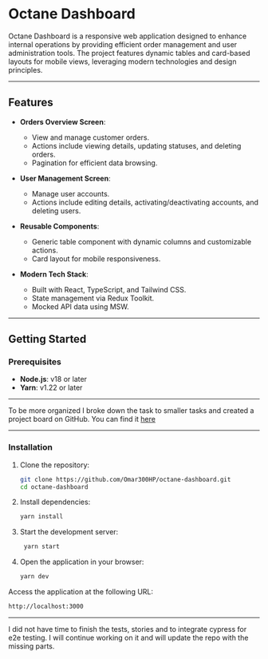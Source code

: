 # Octane Dashboard

Octane Dashboard is a responsive web application designed to enhance internal operations by providing efficient order management and user administration tools. The project features dynamic tables and card-based layouts for mobile views, leveraging modern technologies and design principles.

---

## Features

- **Orders Overview Screen**:

  - View and manage customer orders.
  - Actions include viewing details, updating statuses, and deleting orders.
  - Pagination for efficient data browsing.

- **User Management Screen**:

  - Manage user accounts.
  - Actions include editing details, activating/deactivating accounts, and deleting users.

- **Reusable Components**:

  - Generic table component with dynamic columns and customizable actions.
  - Card layout for mobile responsiveness.

- **Modern Tech Stack**:
  - Built with React, TypeScript, and Tailwind CSS.
  - State management via Redux Toolkit.
  - Mocked API data using MSW.

---

## Getting Started

### Prerequisites

- **Node.js**: v18 or later
- **Yarn**: v1.22 or later

---

To be more organized I broke down the task to smaller tasks and created a project board on GitHub. You can find it [here](https://github.com/users/Omar300HP/projects/3/views/1)

---

### Installation

1. Clone the repository:

   ```bash
   git clone https://github.com/Omar300HP/octane-dashboard.git
   cd octane-dashboard
   ```

2. Install dependencies:

   ```bash
   yarn install
   ```

3. Start the development server:

   ```bash
    yarn start
   ```

4. Open the application in your browser:

   ```bash
   yarn dev
   ```

Access the application at the following URL:

```bash
http://localhost:3000
```

---

I did not have time to finish the tests, stories and to integrate cypress for e2e testing. I will continue working on it and will update the repo with the missing parts.
